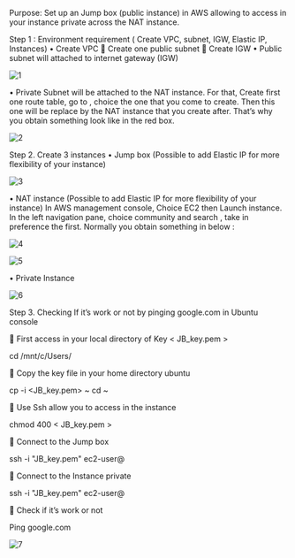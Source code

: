 
Purpose: Set up an Jump box (public instance) in AWS allowing to access in your instance private across the NAT instance.

Step 1 : Environment requirement ( Create VPC, subnet, IGW, Elastic IP, Instances)
•	Create VPC   Create one public subnet  Create IGW 
•	Public subnet will attached to internet gateway (IGW) 

![1](https://user-images.githubusercontent.com/51121757/69834360-c077de00-1231-11ea-9d16-1616a0f32df2.PNG)

•	Private Subnet will be attached to the NAT instance. 
For that, Create first one route table, go to <edit route table association >, choice the one that you come to create. Then this one will be replace by the NAT instance that you create after. That’s why you obtain something look like in the red box.

![2](https://user-images.githubusercontent.com/51121757/69834390-f9b04e00-1231-11ea-9d10-6a2dfcaf981b.PNG)

Step 2. Create 3 instances
•	Jump box (Possible to add Elastic IP for more flexibility of your instance)

![3](https://user-images.githubusercontent.com/51121757/69834395-00d75c00-1232-11ea-98eb-0552028c4570.PNG)


•	NAT instance (Possible to add Elastic IP for more flexibility of your instance)
In AWS management console, Choice EC2 then Launch instance.
In the left navigation pane, choice community and search <amzn-ami-vpc-nat>, take in preference the first. Normally you obtain something in below :

![4](https://user-images.githubusercontent.com/51121757/69834399-0765d380-1232-11ea-8479-3d1b176f3c73.PNG)

![5](https://user-images.githubusercontent.com/51121757/69834402-0c2a8780-1232-11ea-96db-7c87a1d60b74.PNG)

•	Private Instance

![6](https://user-images.githubusercontent.com/51121757/69834408-1056a500-1232-11ea-8ccb-74cce9d3cbee.PNG)

Step 3. Checking If it’s work or not by pinging google.com in Ubuntu console

	First access in your local directory of Key < JB_key.pem >

cd /mnt/c/Users/

	Copy the key file in your home directory ubuntu

cp -i <JB_key.pem> ~
cd ~

	Use Ssh allow you to access in the instance

chmod 400 < JB_key.pem >

	Connect to the Jump  box

ssh -i "JB_key.pem" ec2-user@<IP address Jump box>

	Connect to the Instance private

ssh -i "JB_key.pem" ec2-user@<IP address private instance>


	Check if it’s work or not

Ping google.com

![7](https://user-images.githubusercontent.com/51121757/69834414-15b3ef80-1232-11ea-86e4-6989c31d9903.PNG)
